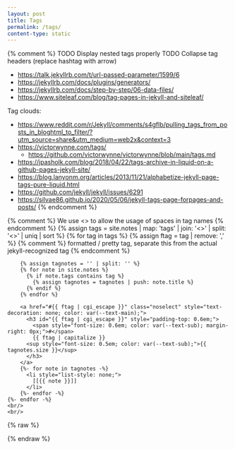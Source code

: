 ```yaml
---
layout: post
title: Tags
permalink: /tags/
content-type: static
---
```


{% comment %}
TODO Display nested tags properly
TODO Collapse tag headers (replace hashtag with arrow)

  - https://talk.jekyllrb.com/t/url-passed-parameter/1599/6
  - https://jekyllrb.com/docs/plugins/generators/
  - https://jekyllrb.com/docs/step-by-step/06-data-files/
  - https://www.siteleaf.com/blog/tag-pages-in-jekyll-and-siteleaf/

Tag clouds:
 - https://www.reddit.com/r/Jekyll/comments/s4gflb/pulling_tags_from_posts_in_bloghtml_to_filter/?utm_source=share&utm_medium=web2x&context=3
 - https://victorwynne.com/tags/
   - https://github.com/victorwynne/victorwynne/blob/main/tags.md
 - https://jpasholk.com/blog/2018/04/22/tags-archive-in-liquid-on-a-github-pages-jekyll-site/
 - https://blog.lanyonm.org/articles/2013/11/21/alphabetize-jekyll-page-tags-pure-liquid.html
 - https://github.com/jekyll/jekyll/issues/6291
 - https://silvae86.github.io/2020/05/06/jekyll-tags-page-forpages-and-posts/
{% endcomment %}

<main>
    {% comment %} We use <> to allow the usage of spaces in tag names {% endcomment %}
    {% assign tags = site.notes | map: 'tags' | join: '<>' | split: '<>' | uniq | sort %}
    {% for tag in tags %}
        {% assign ftag = tag | remove: ',' %}
        {% comment %} formatted / pretty tag, separate this from the actual jekyll-recognized tag {% endcomment %}

        {% assign tagnotes = '' | split: '' %}
        {% for note in site.notes %}
          {% if note.tags contains tag %}
            {% assign tagnotes = tagnotes | push: note.title %}
          {% endif %}
        {% endfor %}

        <a href="#{{ ftag | cgi_escape }}" class="noselect" style="text-decoration: none; color: var(--text-main);">
          <h3 id="{{ ftag | cgi_escape }}" style="padding-top: 0.6em;">
            <span style="font-size: 0.6em; color: var(--text-sub); margin-right: 0px;">#</span>
            {{ ftag | capitalize }}
          <sup style="font-size: 0.5em; color: var(--text-sub);">{{ tagnotes.size }}</sup>
          </h3>
        </a>
        {%- for note in tagnotes -%}
          <li style="list-style: none;">
            [[{{ note }}]]
          </li>
        {%- endfor -%}
    {%- endfor -%}
    <br/>
    <br/>
</main>

{% raw %}
<style>
.category-content a {
    text-decoration: none;
    color: #4183c4;
}

.category-content a:hover {
    text-decoration: underline;
    color: #4183c4;
}
</style>
{% endraw %}
